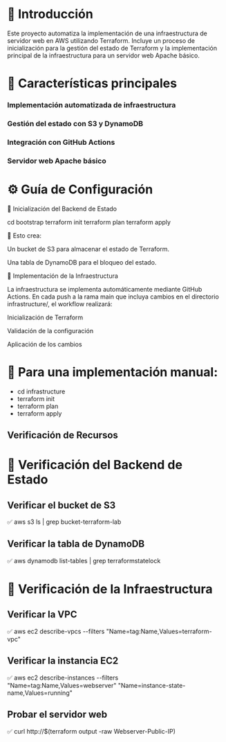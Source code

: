 # 📌 Introducción

Este proyecto automatiza la implementación de una infraestructura de servidor web en AWS utilizando Terraform. Incluye un proceso de inicialización para la gestión del estado de Terraform y la implementación principal de la infraestructura para un servidor web Apache básico.

# 🚀 Características principales

### Implementación automatizada de infraestructura

### Gestión del estado con S3 y DynamoDB

### Integración con GitHub Actions

### Servidor web Apache básico

# ⚙️ Guía de Configuración

🔹 Inicialización del Backend de Estado

cd bootstrap
terraform init
terraform plan
terraform apply

🔹 Esto crea:

Un bucket de S3 para almacenar el estado de Terraform.

Una tabla de DynamoDB para el bloqueo del estado.

🔹 Implementación de la Infraestructura

La infraestructura se implementa automáticamente mediante GitHub Actions. En cada push a la rama main que incluya cambios en el directorio infrastructure/, el workflow realizará:

Inicialización de Terraform

Validación de la configuración

Aplicación de los cambios

# 🔹 Para una implementación manual:

* cd infrastructure
* terraform init
* terraform plan
* terraform apply

## Verificación de Recursos

# 🔹 Verificación del Backend de Estado

## Verificar el bucket de S3
✅ aws s3 ls | grep bucket-terraform-lab

## Verificar la tabla de DynamoDB
✅ aws dynamodb list-tables | grep terraformstatelock

# 🔹  Verificación de la Infraestructura

## Verificar la VPC
✅ aws ec2 describe-vpcs --filters "Name=tag:Name,Values=terraform-vpc"

## Verificar la instancia EC2
✅ aws ec2 describe-instances --filters "Name=tag:Name,Values=webserver" "Name=instance-state-name,Values=running"

## Probar el servidor web
✅ curl http://$(terraform output -raw Webserver-Public-IP)
